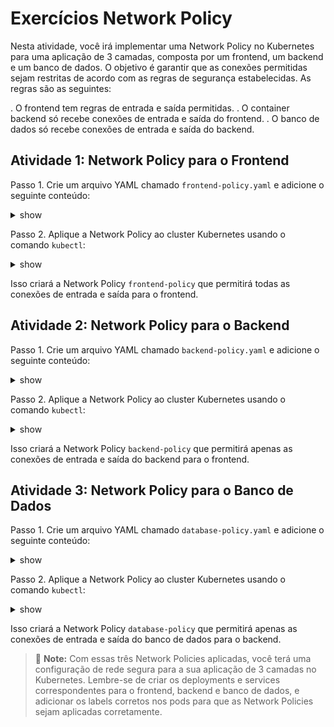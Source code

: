 # Exercícios Network Policy

Nesta atividade, você irá implementar uma Network Policy no Kubernetes para uma aplicação de 3 camadas, composta por um frontend, um backend e um banco de dados. O objetivo é garantir que as conexões permitidas sejam restritas de acordo com as regras de segurança estabelecidas. As regras são as seguintes:

. O frontend tem regras de entrada e saída permitidas.
. O container backend só recebe conexões de entrada e saída do frontend.
. O banco de dados só recebe conexões de entrada e saída do backend.

## Atividade 1: Network Policy para o Frontend

Passo 1. Crie um arquivo YAML chamado `frontend-policy.yaml` e adicione o seguinte conteúdo:

<details><summary>show</summary>
<p>

```yaml
apiVersion: networking.k8s.io/v1
kind: NetworkPolicy
metadata:
  name: frontend-policy
spec:
  podSelector:
    matchLabels:
      app: frontend
  ingress:
  - {}
  egress:
  - {}
```

</p>
</details>

Passo 2. Aplique a Network Policy ao cluster Kubernetes usando o comando `kubectl`:

<details><summary>show</summary>
<p>

```bash
kubectl apply -f frontend-policy.yaml
```

</p>
</details>

Isso criará a Network Policy `frontend-policy` que permitirá todas as conexões de entrada e saída para o frontend.

## Atividade 2: Network Policy para o Backend

Passo 1. Crie um arquivo YAML chamado `backend-policy.yaml` e adicione o seguinte conteúdo:

<details><summary>show</summary>
<p>

```yaml
apiVersion: networking.k8s.io/v1
kind: NetworkPolicy
metadata:
  name: backend-policy
spec:
  podSelector:
    matchLabels:
      app: backend
  ingress:
  - from:
    - podSelector:
        matchLabels:
          app: frontend
  egress:
  - to:
    - podSelector:
        matchLabels:
          app: frontend
```

</p>
</details>

Passo 2. Aplique a Network Policy ao cluster Kubernetes usando o comando `kubectl`:

<details><summary>show</summary>
<p>

```bash
kubectl apply -f backend-policy.yaml
```

</p>
</details>

Isso criará a Network Policy `backend-policy` que permitirá apenas as conexões de entrada e saída do backend para o frontend.

## Atividade 3: Network Policy para o Banco de Dados

Passo 1. Crie um arquivo YAML chamado `database-policy.yaml` e adicione o seguinte conteúdo:

<details><summary>show</summary>
<p>

```yaml
apiVersion: networking.k8s.io/v1
kind: NetworkPolicy
metadata:
  name: database-policy
spec:
  podSelector:
    matchLabels:
      app: database
  ingress:
  - from:
    - podSelector:
        matchLabels:
          app: backend
  egress:
  - to:
    - podSelector:
        matchLabels:
          app: backend
```

</p>
</details>

Passo 2. Aplique a Network Policy ao cluster Kubernetes usando o comando `kubectl`:

<details><summary>show</summary>
<p>

```bash
kubectl apply -f database-policy.yaml
```

</p>
</details>

Isso criará a Network Policy `database-policy` que permitirá apenas as conexões de entrada e saída do banco de dados para o backend.

> :memo: **Note:** Com essas três Network Policies aplicadas, você terá uma configuração de rede segura para a sua aplicação de 3 camadas no Kubernetes. Lembre-se de criar os deployments e services correspondentes para o frontend, backend e banco de dados, e adicionar os labels corretos nos pods para que as Network Policies sejam aplicadas corretamente.